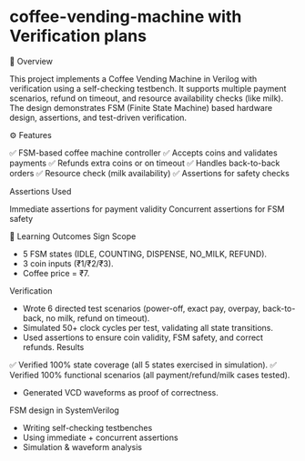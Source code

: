 # coffee-vending-machine with Verification plans
📌 Overview

This project implements a Coffee Vending Machine in Verilog with verification using a self-checking testbench.
It supports multiple payment scenarios, refund on timeout, and resource availability checks (like milk).
The design demonstrates FSM (Finite State Machine) based hardware design, assertions, and test-driven verification.

⚙️ Features

✅ FSM-based coffee machine controller
✅ Accepts coins and validates payments
✅ Refunds extra coins or on timeout
✅ Handles back-to-back orders
✅ Resource check (milk availability)
✅ Assertions for safety checks

Assertions Used

Immediate assertions for payment validity
Concurrent assertions for FSM safety

🎯 Learning Outcomes
Sign Scope
- 5 FSM states (IDLE, COUNTING, DISPENSE, NO_MILK, REFUND).
- 3 coin inputs (₹1/₹2/₹3).
- Coffee price = ₹7.

Verification
- Wrote 6 directed test scenarios (power-off, exact pay, overpay, back-to-back, no milk, refund on timeout).
- Simulated 50+ clock cycles per test, validating all state transitions.
- Used assertions to ensure coin validity, FSM safety, and correct refunds.
Results

✅ Verified 100% state coverage (all 5 states exercised in simulation).
✅ Verified 100% functional scenarios (all payment/refund/milk cases tested).
- Generated VCD waveforms as proof of correctness.

FSM design in SystemVerilog
- Writing self-checking testbenches
- Using immediate + concurrent assertions
- Simulation & waveform analysis

